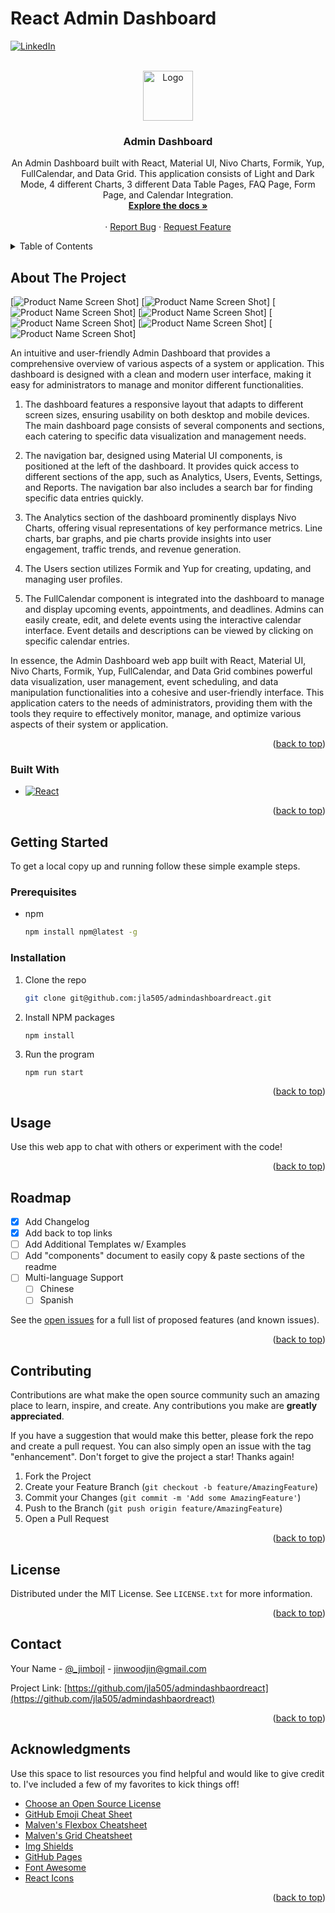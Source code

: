 # React Admin Dashboard

<!-- Improved compatibility of back to top link: See: https://github.com/othneildrew/Best-README-Template/pull/73 -->
<a name="readme-top"></a>
<!--
*** Thanks for checking out the Best-README-Template. If you have a suggestion
*** that would make this better, please fork the repo and create a pull request
*** or simply open an issue with the tag "enhancement".
*** Don't forget to give the project a star!
*** Thanks again! Now go create something AMAZING! :D
-->

<!-- PROJECT SHIELDS -->
<!--
*** I'm using markdown "reference style" links for readability.
*** Reference links are enclosed in brackets [ ] instead of parentheses ( ).
*** See the bottom of this document for the declaration of the reference variables
*** for contributors-url, forks-url, etc. This is an optional, concise syntax you may use.
*** https://www.markdownguide.org/basic-syntax/#reference-style-links
-->
[![LinkedIn][linkedin-shield]][linkedin-url]

<!-- PROJECT LOGO -->
<br />
<div align="center">
  <a href="https://github.com/jla505/admindashboardreact">
    <img src="public/graph.jpg" alt="Logo" width="80" height="80">
  </a>

  <h3 align="center">Admin Dashboard</h3>

  <p align="center">
    An Admin Dashboard built with React, Material UI, Nivo Charts, Formik, Yup, FullCalendar, and Data Grid. This application consists of Light and Dark Mode, 4 different Charts, 3 different Data Table Pages, FAQ Page, Form Page, and Calendar Integration.
    <br />
    <a href="https://github.com/jla505/admindashboardreact"><strong>Explore the docs »</strong></a>
    <br />
    <br />
    ·
    <a href="https://github.com/jla505/admindashboardreact/issues">Report Bug</a>
    ·
    <a href="https://github.com/jla505/admindashboardreact/issues">Request Feature</a>
  </p>
</div>

<!-- TABLE OF CONTENTS -->
<details>
  <summary>Table of Contents</summary>
  <ol>
    <li>
      <a href="#about-the-project">About The Project</a>
      <ul>
        <li><a href="#built-with">Built With</a></li>
      </ul>
    </li>
    <li>
      <a href="#getting-started">Getting Started</a>
      <ul>
        <li><a href="#prerequisites">Prerequisites</a></li>
        <li><a href="#installation">Installation</a></li>
      </ul>
    </li>
    <li><a href="#usage">Usage</a></li>
    <li><a href="#roadmap">Roadmap</a></li>
    <li><a href="#contributing">Contributing</a></li>
    <li><a href="#license">License</a></li>
    <li><a href="#contact">Contact</a></li>
    <li><a href="#acknowledgments">Acknowledgments</a></li>
  </ol>
</details>

<!-- ABOUT THE PROJECT -->
## About The Project

[![Product Name Screen Shot][product-screenshot]]
[![Product Name Screen Shot][product-screenshot2]]
[![Product Name Screen Shot][product-screenshot3]]
[![Product Name Screen Shot][product-screenshot4]]
[![Product Name Screen Shot][product-screenshot5]]
[![Product Name Screen Shot][product-screenshot6]]
[![Product Name Screen Shot][product-screenshot7]]

An intuitive and user-friendly Admin Dashboard that provides a comprehensive overview of various aspects of a system or application. This dashboard is designed with a clean and modern user interface, making it easy for administrators to manage and monitor different functionalities.

1. The dashboard features a responsive layout that adapts to different screen sizes, ensuring usability on both desktop and mobile devices. The main dashboard page consists of several components and sections, each catering to specific data visualization and management needs.

2. The navigation bar, designed using Material UI components, is positioned at the left of the dashboard. It provides quick access to different sections of the app, such as Analytics, Users, Events, Settings, and Reports. The navigation bar also includes a search bar for finding specific data entries quickly.

3. The Analytics section of the dashboard prominently displays Nivo Charts, offering visual representations of key performance metrics. Line charts, bar graphs, and pie charts provide insights into user engagement, traffic trends, and revenue generation.

4. The Users section utilizes Formik and Yup for creating, updating, and managing user profiles.

5. The FullCalendar component is integrated into the dashboard to manage and display upcoming events, appointments, and deadlines. Admins can easily create, edit, and delete events using the interactive calendar interface. Event details and descriptions can be viewed by clicking on specific calendar entries.

In essence, the Admin Dashboard web app built with React, Material UI, Nivo Charts, Formik, Yup, FullCalendar, and Data Grid combines powerful data visualization, user management, event scheduling, and data manipulation functionalities into a cohesive and user-friendly interface. This application caters to the needs of administrators, providing them with the tools they require to effectively monitor, manage, and optimize various aspects of their system or application.

<p align="right">(<a href="#readme-top">back to top</a>)</p>

### Built With

* [![React][React.js]][React-url]

<p align="right">(<a href="#readme-top">back to top</a>)</p>

<!-- GETTING STARTED -->
## Getting Started

To get a local copy up and running follow these simple example steps.

### Prerequisites

* npm
  ```sh
  npm install npm@latest -g
  ```

### Installation

1. Clone the repo
   ```sh
   git clone git@github.com:jla505/admindashboardreact.git
   ```
2. Install NPM packages
   ```sh
   npm install
   ```
3. Run the program
   ```
   npm run start
   ```

<p align="right">(<a href="#readme-top">back to top</a>)</p>

<!-- USAGE EXAMPLES -->
## Usage

Use this web app to chat with others or experiment with the code!

<p align="right">(<a href="#readme-top">back to top</a>)</p>

<!-- ROADMAP -->
## Roadmap

- [x] Add Changelog
- [x] Add back to top links
- [ ] Add Additional Templates w/ Examples
- [ ] Add "components" document to easily copy & paste sections of the readme
- [ ] Multi-language Support
    - [ ] Chinese
    - [ ] Spanish

See the [open issues](https://github.com/jla505/admindashboardreact/issues) for a full list of proposed features (and known issues).

<p align="right">(<a href="#readme-top">back to top</a>)</p>

<!-- CONTRIBUTING -->
## Contributing

Contributions are what make the open source community such an amazing place to learn, inspire, and create. Any contributions you make are **greatly appreciated**.

If you have a suggestion that would make this better, please fork the repo and create a pull request. You can also simply open an issue with the tag "enhancement".
Don't forget to give the project a star! Thanks again!

1. Fork the Project
2. Create your Feature Branch (`git checkout -b feature/AmazingFeature`)
3. Commit your Changes (`git commit -m 'Add some AmazingFeature'`)
4. Push to the Branch (`git push origin feature/AmazingFeature`)
5. Open a Pull Request

<p align="right">(<a href="#readme-top">back to top</a>)</p>

<!-- LICENSE -->
## License

Distributed under the MIT License. See `LICENSE.txt` for more information.

<p align="right">(<a href="#readme-top">back to top</a>)</p>

<!-- CONTACT -->
## Contact

Your Name - [@_jimbojl](https://twitter.com/_jimbojl) - jinwoodjin@gmail.com

Project Link: [https://github.com/jla505/admindashbaordreact](https://github.com/jla505/admindashbaordreact)

<p align="right">(<a href="#readme-top">back to top</a>)</p>

<!-- ACKNOWLEDGMENTS -->
## Acknowledgments

Use this space to list resources you find helpful and would like to give credit to. I've included a few of my favorites to kick things off!

* [Choose an Open Source License](https://choosealicense.com)
* [GitHub Emoji Cheat Sheet](https://www.webpagefx.com/tools/emoji-cheat-sheet)
* [Malven's Flexbox Cheatsheet](https://flexbox.malven.co/)
* [Malven's Grid Cheatsheet](https://grid.malven.co/)
* [Img Shields](https://shields.io)
* [GitHub Pages](https://pages.github.com)
* [Font Awesome](https://fontawesome.com)
* [React Icons](https://react-icons.github.io/react-icons/search)

<p align="right">(<a href="#readme-top">back to top</a>)</p>

<!-- MARKDOWN LINKS & IMAGES -->
<!-- https://www.markdownguide.org/basic-syntax/#reference-style-links -->
[linkedin-shield]: https://img.shields.io/badge/-LinkedIn-black.svg?style=for-the-badge&logo=linkedin&colorB=555
[linkedin-url]: https://www.linkedin.com/in/jin-liang/
[product-screenshot]: public/Screenshot1.png
[product-screenshot2]: public/Screenshot2.png
[product-screenshot3]: public/Screenshot3.png
[product-screenshot4]: public/Screenshot4.png
[product-screenshot5]: public/Screenshot5.png
[product-screenshot6]: public/Screenshot6.png
[product-screenshot7]: public/Screenshot7.png
[React.js]: https://img.shields.io/badge/React-20232A?style=for-the-badge&logo=react&logoColor=61DAFB
[React-url]: https://reactjs.org/